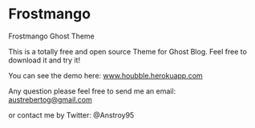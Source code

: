 # Frostmango
Frostmango Ghost Theme

This is a totally free and open source Theme for Ghost Blog.
Feel free to download it and try it!

You can see the demo here:
www.houbble.herokuapp.com


Any question please feel free to send me an email: austrebertog@gmail.com

or contact me by Twitter: @Anstroy95
